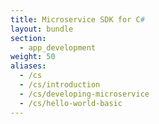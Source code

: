 ```yaml
---
title: Microservice SDK for C#
layout: bundle
section: 
  - app_development
weight: 50
aliases:
  - /cs
  - /cs/introduction
  - /cs/developing-microservice
  - /cs/hello-world-basic
---
```

